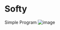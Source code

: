 # Softy
 Simple Program
![image](https://user-images.githubusercontent.com/88252904/215301069-3b1a7330-cd66-4b09-9bfd-48bcc601a398.png)
